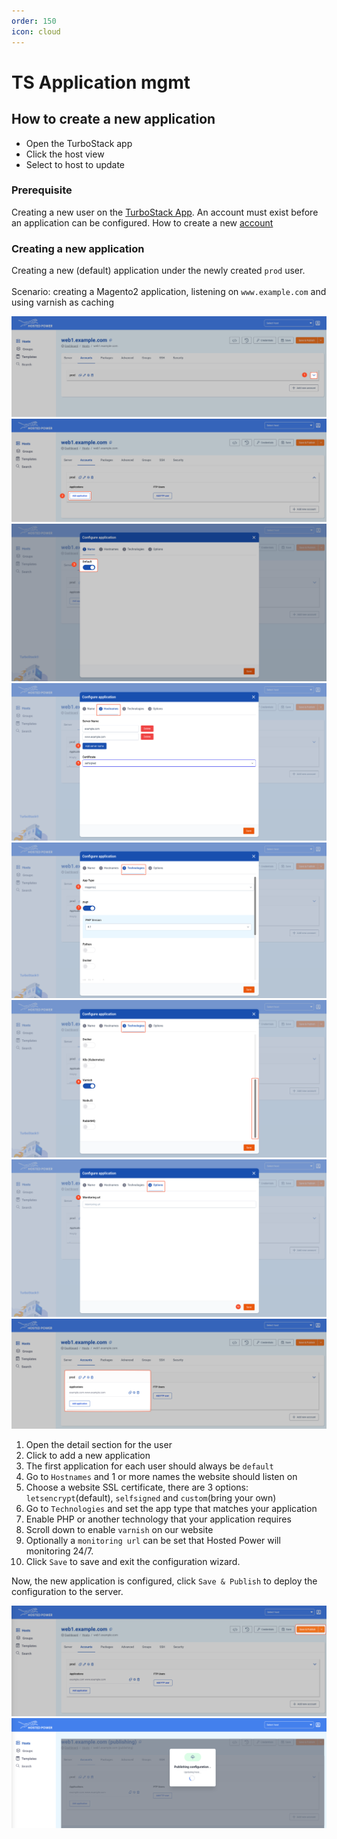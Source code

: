 ```yaml
---
order: 150
icon: cloud
---
```


# TS Application mgmt

## How to create a new application

* Open the TurboStack app
* Click the host view
* Select to host to update

### Prerequisite

Creating a new user on the [TurboStack App](https://my.turbostack.app).
An account must exist before an application can be configured.
How to create a new [account](./howto_newuser.md)

### Creating a new application

Creating a new (default) application under the newly created `prod` user.<br><br>
Scenario: creating a Magento2 application, listening on `www.example.com` and using varnish as caching

![TurboStackNewApp](../img/turbostackapp/newapp/tsa_app1.png)
![TurboStackNewApp](../img/turbostackapp/newapp/tsa_app2.png)
![TurboStackNewApp](../img/turbostackapp/newapp/tsa_app3.png)
![TurboStackNewApp](../img/turbostackapp/newapp/tsa_app4.png)
![TurboStackNewApp](../img/turbostackapp/newapp/tsa_app5.png)
![TurboStackNewApp](../img/turbostackapp/newapp/tsa_app6.png)
![TurboStackNewApp](../img/turbostackapp/newapp/tsa_app7.png)
![TurboStackNewApp](../img/turbostackapp/newapp/tsa_app8.png)

1. Open the detail section for the user
2. Click to add a new application
3. The first application for each user should always be `default`
4. Go to `Hostnames` and 1 or more names the website should listen on
5. Choose a website SSL certificate, there are 3 options: `letsencrypt`(default), `selfsigned` and `custom`(bring your own)
6. Go to `Technologies` and set the app type that matches your application
7. Enable PHP or another technology that your application requires
8. Scroll down to enable `varnish` on our website
9. Optionally a `monitoring url` can be set that Hosted Power will monitoring 24/7.
10. Click `Save` to save and exit the configuration wizard.

Now, the new application is configured, click `Save & Publish` to deploy the configuration to the server.

![TurboStackNewApp](../img/turbostackapp/newapp/tsa_app9.png)
![TurboStackNewApp](../img/turbostackapp/newapp/tsa_app10.png)
